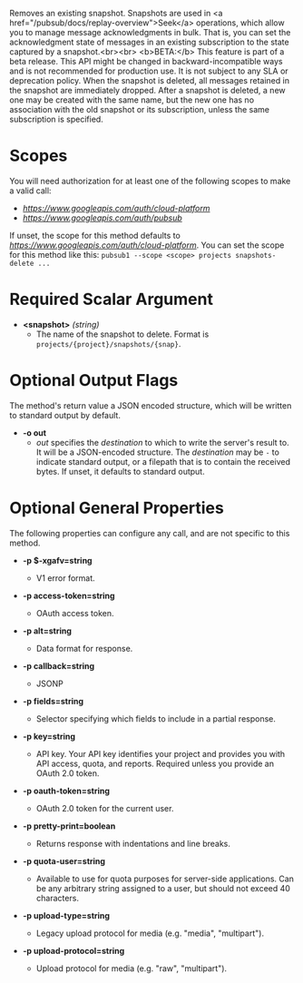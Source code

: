 Removes an existing snapshot. Snapshots are used in
&lt;a href=&#34;/pubsub/docs/replay-overview&#34;&gt;Seek&lt;/a&gt; operations, which allow
you to manage message acknowledgments in bulk. That is, you can set the
acknowledgment state of messages in an existing subscription to the state
captured by a snapshot.&lt;br&gt;&lt;br&gt;
&lt;b&gt;BETA:&lt;/b&gt; This feature is part of a beta release. This API might be
changed in backward-incompatible ways and is not recommended for production
use. It is not subject to any SLA or deprecation policy.
When the snapshot is deleted, all messages retained in the snapshot
are immediately dropped. After a snapshot is deleted, a new one may be
created with the same name, but the new one has no association with the old
snapshot or its subscription, unless the same subscription is specified.
# Scopes

You will need authorization for at least one of the following scopes to make a valid call:

* *https://www.googleapis.com/auth/cloud-platform*
* *https://www.googleapis.com/auth/pubsub*

If unset, the scope for this method defaults to *https://www.googleapis.com/auth/cloud-platform*.
You can set the scope for this method like this: `pubsub1 --scope <scope> projects snapshots-delete ...`
# Required Scalar Argument
* **&lt;snapshot&gt;** *(string)*
    - The name of the snapshot to delete.
        Format is `projects/{project}/snapshots/{snap}`.

# Optional Output Flags

The method's return value a JSON encoded structure, which will be written to standard output by default.

* **-o out**
    - *out* specifies the *destination* to which to write the server's result to.
      It will be a JSON-encoded structure.
      The *destination* may be `-` to indicate standard output, or a filepath that is to contain the received bytes.
      If unset, it defaults to standard output.
# Optional General Properties

The following properties can configure any call, and are not specific to this method.

* **-p $-xgafv=string**
    - V1 error format.

* **-p access-token=string**
    - OAuth access token.

* **-p alt=string**
    - Data format for response.

* **-p callback=string**
    - JSONP

* **-p fields=string**
    - Selector specifying which fields to include in a partial response.

* **-p key=string**
    - API key. Your API key identifies your project and provides you with API access, quota, and reports. Required unless you provide an OAuth 2.0 token.

* **-p oauth-token=string**
    - OAuth 2.0 token for the current user.

* **-p pretty-print=boolean**
    - Returns response with indentations and line breaks.

* **-p quota-user=string**
    - Available to use for quota purposes for server-side applications. Can be any arbitrary string assigned to a user, but should not exceed 40 characters.

* **-p upload-type=string**
    - Legacy upload protocol for media (e.g. &#34;media&#34;, &#34;multipart&#34;).

* **-p upload-protocol=string**
    - Upload protocol for media (e.g. &#34;raw&#34;, &#34;multipart&#34;).
